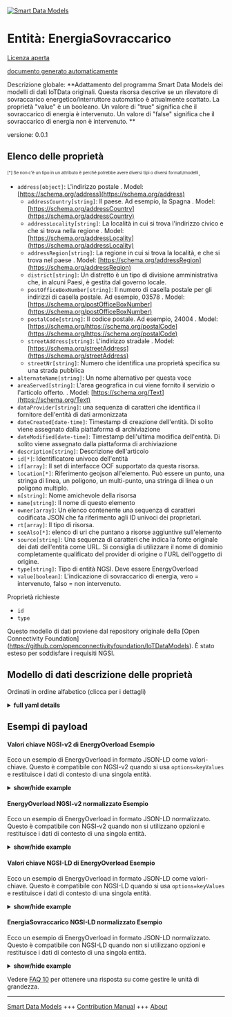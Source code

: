 <!-- 10-Header -->    
[![Smart Data Models](https://smartdatamodels.org/wp-content/uploads/2022/01/SmartDataModels_logo.png "Logo")](https://smartdatamodels.org)    
Entità: EnergiaSovraccarico    
===========================<!-- /10-Header -->    
<!-- 15-License -->    
[Licenza aperta](https://github.com/smart-data-models//dataModel.OCF/blob/master/EnergyOverload/LICENSE.md)    
[documento generato automaticamente](https://docs.google.com/presentation/d/e/2PACX-1vTs-Ng5dIAwkg91oTTUdt8ua7woBXhPnwavZ0FxgR8BsAI_Ek3C5q97Nd94HS8KhP-r_quD4H0fgyt3/pub?start=false&loop=false&delayms=3000#slide=id.gb715ace035_0_60)    
<!-- /15-License -->    
<!-- 20-Description -->    
Descrizione globale: **Adattamento del programma Smart Data Models dei modelli di dati IoTData originali. Questa risorsa descrive se un rilevatore di sovraccarico energetico/interruttore automatico è attualmente scattato. La proprietà "value" è un booleano. Un valore di "true" significa che il sovraccarico di energia è intervenuto. Un valore di "false" significa che il sovraccarico di energia non è intervenuto. **    
versione: 0.0.1    
<!-- /20-Description -->    
<!-- 30-PropertiesList -->    
## Elenco delle proprietà    
<sup><sub>[*] Se non c'è un tipo in un attributo è perché potrebbe avere diversi tipi o diversi formati/modelli</sub></sup>.    
- `address[object]`: L'indirizzo postale  . Model: [https://schema.org/address](https://schema.org/address)	- `addressCountry[string]`: Il paese. Ad esempio, la Spagna  . Model: [https://schema.org/addressCountry](https://schema.org/addressCountry)    
	- `addressLocality[string]`: La località in cui si trova l'indirizzo civico e che si trova nella regione  . Model: [https://schema.org/addressLocality](https://schema.org/addressLocality)    
	- `addressRegion[string]`: La regione in cui si trova la località, e che si trova nel paese  . Model: [https://schema.org/addressRegion](https://schema.org/addressRegion)    
	- `district[string]`: Un distretto è un tipo di divisione amministrativa che, in alcuni Paesi, è gestita dal governo locale.      
	- `postOfficeBoxNumber[string]`: Il numero di casella postale per gli indirizzi di casella postale. Ad esempio, 03578  . Model: [https://schema.org/postOfficeBoxNumber](https://schema.org/postOfficeBoxNumber)    
	- `postalCode[string]`: Il codice postale. Ad esempio, 24004  . Model: [https://schema.org/https://schema.org/postalCode](https://schema.org/https://schema.org/postalCode)    
	- `streetAddress[string]`: L'indirizzo stradale  . Model: [https://schema.org/streetAddress](https://schema.org/streetAddress)    
	- `streetNr[string]`: Numero che identifica una proprietà specifica su una strada pubblica      
- `alternateName[string]`: Un nome alternativo per questa voce  - `areaServed[string]`: L'area geografica in cui viene fornito il servizio o l'articolo offerto.  . Model: [https://schema.org/Text](https://schema.org/Text)- `dataProvider[string]`: una sequenza di caratteri che identifica il fornitore dell'entità di dati armonizzata  - `dateCreated[date-time]`: Timestamp di creazione dell'entità. Di solito viene assegnato dalla piattaforma di archiviazione  - `dateModified[date-time]`: Timestamp dell'ultima modifica dell'entità. Di solito viene assegnato dalla piattaforma di archiviazione  - `description[string]`: Descrizione dell'articolo  - `id[*]`: Identificatore univoco dell'entità  - `if[array]`: Il set di interfacce OCF supportato da questa risorsa.  - `location[*]`: Riferimento geojson all'elemento. Può essere un punto, una stringa di linea, un poligono, un multi-punto, una stringa di linea o un poligono multiplo.  - `n[string]`: Nome amichevole della risorsa  - `name[string]`: Il nome di questo elemento  - `owner[array]`: Un elenco contenente una sequenza di caratteri codificata JSON che fa riferimento agli ID univoci dei proprietari.  - `rt[array]`: Il tipo di risorsa.  - `seeAlso[*]`: elenco di uri che puntano a risorse aggiuntive sull'elemento  - `source[string]`: Una sequenza di caratteri che indica la fonte originale dei dati dell'entità come URL. Si consiglia di utilizzare il nome di dominio completamente qualificato del provider di origine o l'URL dell'oggetto di origine.  - `type[string]`: Tipo di entità NGSI. Deve essere EnergyOverload  - `value[boolean]`: L'indicazione di sovraccarico di energia, vero = intervenuto, falso = non intervenuto.  <!-- /30-PropertiesList -->    
<!-- 35-RequiredProperties -->    
Proprietà richieste    
- `id`  - `type`  <!-- /35-RequiredProperties -->    
<!-- 40-RequiredProperties -->    
Questo modello di dati proviene dal repository originale della [Open Connectivity Foundation] (https://github.com/openconnectivityfoundation/IoTDataModels). È stato esteso per soddisfare i requisiti NGSI.    
<!-- /40-RequiredProperties -->    
<!-- 50-DataModelHeader -->    
## Modello di dati descrizione delle proprietà    
Ordinati in ordine alfabetico (clicca per i dettagli)    
<!-- /50-DataModelHeader -->    
<!-- 60-ModelYaml -->    
<details><summary><strong>full yaml details</strong></summary>      
```yaml    
EnergyOverload:      
  description: 'Smart Data Models Program adaptation of the original IoTData data Models. This Resource describes whether an energy overload detector/circuit breaker is currently tripped. The Property ''value'' is a boolean. A value of ''true'' means that energy overload has been tripped. A value of ''false'' means that energy overload has not been tripped. '      
  properties:      
    address:      
      description: The mailing address      
      properties:      
        addressCountry:      
          description: 'The country. For example, Spain'      
          type: string      
          x-ngsi:      
            model: https://schema.org/addressCountry      
            type: Property      
        addressLocality:      
          description: 'The locality in which the street address is, and which is in the region'      
          type: string      
          x-ngsi:      
            model: https://schema.org/addressLocality      
            type: Property      
        addressRegion:      
          description: 'The region in which the locality is, and which is in the country'      
          type: string      
          x-ngsi:      
            model: https://schema.org/addressRegion      
            type: Property      
        district:      
          description: 'A district is a type of administrative division that, in some countries, is managed by the local government'      
          type: string      
          x-ngsi:      
            type: Property      
        postOfficeBoxNumber:      
          description: 'The post office box number for PO box addresses. For example, 03578'      
          type: string      
          x-ngsi:      
            model: https://schema.org/postOfficeBoxNumber      
            type: Property      
        postalCode:      
          description: 'The postal code. For example, 24004'      
          type: string      
          x-ngsi:      
            model: https://schema.org/https://schema.org/postalCode      
            type: Property      
        streetAddress:      
          description: The street address      
          type: string      
          x-ngsi:      
            model: https://schema.org/streetAddress      
            type: Property      
        streetNr:      
          description: Number identifying a specific property on a public street      
          type: string      
          x-ngsi:      
            type: Property      
      type: object      
      x-ngsi:      
        model: https://schema.org/address      
        type: Property      
    alternateName:      
      description: An alternative name for this item      
      type: string      
      x-ngsi:      
        type: Property      
    areaServed:      
      description: The geographic area where a service or offered item is provided      
      type: string      
      x-ngsi:      
        model: https://schema.org/Text      
        type: Property      
    dataProvider:      
      description: A sequence of characters identifying the provider of the harmonised data entity      
      type: string      
      x-ngsi:      
        type: Property      
    dateCreated:      
      description: Entity creation timestamp. This will usually be allocated by the storage platform      
      format: date-time      
      type: string      
      x-ngsi:      
        type: Property      
    dateModified:      
      description: Timestamp of the last modification of the entity. This will usually be allocated by the storage platform      
      format: date-time      
      type: string      
      x-ngsi:      
        type: Property      
    description:      
      description: A description of this item      
      type: string      
      x-ngsi:      
        type: Property      
    id:      
      anyOf:      
        - description: Identifier format of any NGSI entity      
          maxLength: 256      
          minLength: 1      
          pattern: ^[\w\-\.\{\}\$\+\*\[\]`|~^@!,:\\]+$      
          type: string      
          x-ngsi:      
            type: Property      
        - description: Identifier format of any NGSI entity      
          format: uri      
          type: string      
          x-ngsi:      
            type: Property      
      description: Unique identifier of the entity      
      x-ngsi:      
        type: Property      
    if:      
      description: The OCF Interface set supported by this Resource.      
      items:      
        enum:      
          - oic.if.s      
          - oic.if.baseline      
        type: string      
      minItems: 2      
      readOnly: true      
      type: array      
      uniqueItems: true      
      x-ngsi:      
        type: Property      
    location:      
      description: 'Geojson reference to the item. It can be Point, LineString, Polygon, MultiPoint, MultiLineString or MultiPolygon'      
      oneOf:      
        - description: Geojson reference to the item. Point      
          properties:      
            bbox:      
              items:      
                type: number      
              minItems: 4      
              type: array      
            coordinates:      
              items:      
                type: number      
              minItems: 2      
              type: array      
            type:      
              enum:      
                - Point      
              type: string      
          required:      
            - type      
            - coordinates      
          title: GeoJSON Point      
          type: object      
          x-ngsi:      
            type: GeoProperty      
        - description: Geojson reference to the item. LineString      
          properties:      
            bbox:      
              items:      
                type: number      
              minItems: 4      
              type: array      
            coordinates:      
              items:      
                items:      
                  type: number      
                minItems: 2      
                type: array      
              minItems: 2      
              type: array      
            type:      
              enum:      
                - LineString      
              type: string      
          required:      
            - type      
            - coordinates      
          title: GeoJSON LineString      
          type: object      
          x-ngsi:      
            type: GeoProperty      
        - description: Geojson reference to the item. Polygon      
          properties:      
            bbox:      
              items:      
                type: number      
              minItems: 4      
              type: array      
            coordinates:      
              items:      
                items:      
                  items:      
                    type: number      
                  minItems: 2      
                  type: array      
                minItems: 4      
                type: array      
              type: array      
            type:      
              enum:      
                - Polygon      
              type: string      
          required:      
            - type      
            - coordinates      
          title: GeoJSON Polygon      
          type: object      
          x-ngsi:      
            type: GeoProperty      
        - description: Geojson reference to the item. MultiPoint      
          properties:      
            bbox:      
              items:      
                type: number      
              minItems: 4      
              type: array      
            coordinates:      
              items:      
                items:      
                  type: number      
                minItems: 2      
                type: array      
              type: array      
            type:      
              enum:      
                - MultiPoint      
              type: string      
          required:      
            - type      
            - coordinates      
          title: GeoJSON MultiPoint      
          type: object      
          x-ngsi:      
            type: GeoProperty      
        - description: Geojson reference to the item. MultiLineString      
          properties:      
            bbox:      
              items:      
                type: number      
              minItems: 4      
              type: array      
            coordinates:      
              items:      
                items:      
                  items:      
                    type: number      
                  minItems: 2      
                  type: array      
                minItems: 2      
                type: array      
              type: array      
            type:      
              enum:      
                - MultiLineString      
              type: string      
          required:      
            - type      
            - coordinates      
          title: GeoJSON MultiLineString      
          type: object      
          x-ngsi:      
            type: GeoProperty      
        - description: Geojson reference to the item. MultiLineString      
          properties:      
            bbox:      
              items:      
                type: number      
              minItems: 4      
              type: array      
            coordinates:      
              items:      
                items:      
                  items:      
                    items:      
                      type: number      
                    minItems: 2      
                    type: array      
                  minItems: 4      
                  type: array      
                type: array      
              type: array      
            type:      
              enum:      
                - MultiPolygon      
              type: string      
          required:      
            - type      
            - coordinates      
          title: GeoJSON MultiPolygon      
          type: object      
          x-ngsi:      
            type: GeoProperty      
      x-ngsi:      
        type: GeoProperty      
    n:      
      description: Friendly name of the Resource      
      maxLength: 64      
      readOnly: true      
      type: string      
      x-ngsi:      
        type: Property      
    name:      
      description: The name of this item      
      type: string      
      x-ngsi:      
        type: Property      
    owner:      
      description: A List containing a JSON encoded sequence of characters referencing the unique Ids of the owner(s)      
      items:      
        anyOf:      
          - description: Identifier format of any NGSI entity      
            maxLength: 256      
            minLength: 1      
            pattern: ^[\w\-\.\{\}\$\+\*\[\]`|~^@!,:\\]+$      
            type: string      
            x-ngsi:      
              type: Property      
          - description: Identifier format of any NGSI entity      
            format: uri      
            type: string      
            x-ngsi:      
              type: Property      
        description: Unique identifier of the entity      
        x-ngsi:      
          type: Property      
      type: array      
      x-ngsi:      
        type: Property      
    rt:      
      description: The Resource Type.      
      items:      
        enum:      
          - oic.r.energy.overload      
        maxLength: 64      
        type: string      
      minItems: 1      
      readOnly: true      
      type: array      
      uniqueItems: true      
      x-ngsi:      
        type: Property      
    seeAlso:      
      description: list of uri pointing to additional resources about the item      
      oneOf:      
        - items:      
            format: uri      
            type: string      
          minItems: 1      
          type: array      
        - format: uri      
          type: string      
      x-ngsi:      
        type: Property      
    source:      
      description: 'A sequence of characters giving the original source of the entity data as a URL. Recommended to be the fully qualified domain name of the source provider, or the URL to the source object'      
      type: string      
      x-ngsi:      
        type: Property      
    type:      
      description: NGSI entity type. It has to be EnergyOverload      
      enum:      
        - EnergyOverload      
      type: string      
      x-ngsi:      
        type: Property      
    value:      
      description: 'The energy overload indication,true = tripped, false = not tripped.'      
      readOnly: true      
      type: boolean      
      x-ngsi:      
        type: Property      
  required:      
    - id      
    - type      
  type: object      
  x-derived-from: https://github.com/OpenInterConnect/IoTDataModels/blob/master/EnergyOverloadResURI.swagger.json      
  x-disclaimer: 'Redistribution and use in source and binary forms, with or without modification, are permitted  provided that the license conditions are met. Copyleft (c) 2022 Contributors to Smart Data Models Program'      
  x-license-url: https://github.com/smart-data-models/dataModel.OCF/blob/master/EnergyOverload/LICENSE.md      
  x-model-schema: https://smart-data-models.github.io/dataModel.IoTDataModels/EnergyOverload/schema.json      
  x-model-tags: OCF      
  x-version: 0.0.1      
```    
</details>      
<!-- /60-ModelYaml -->    
<!-- 70-MiddleNotes -->    
<!-- /70-MiddleNotes -->    
<!-- 80-Examples -->    
## Esempi di payload    
#### Valori chiave NGSI-v2 di EnergyOverload Esempio    
Ecco un esempio di EnergyOverload in formato JSON-LD come valori-chiave. Questo è compatibile con NGSI-v2 quando si usa `options=keyValues` e restituisce i dati di contesto di una singola entità.    
<details><summary><strong>show/hide example</strong></summary>      
```json  
{  
  "id": "urn:ngsi-ld:EnergyOverload:id:TJFR:44040039",  
  "dateCreated": "2021-07-11T17:34:36Z",  
  "dateModified": "2020-01-13T13:54:22Z",  
  "source": "Cause fast buy design word area.",  
  "name": "Arm son allow garden goal po",  
  "alternateName": "Only account that knowledge ball season. Baby sea military almost. Range whom group public professional knowledge only.",  
  "description": "Either course market me. Relationship him bring away.",  
  "dataProvider": "Left above meet too cover public Mr phone. Road relate ",  
  "owner": [  
    "urn:ngsi-ld:EnergyOverload:items:OBGL:58595014",  
    "urn:ngsi-ld:EnergyOverload:items:RDDS:88337121"  
  ],  
  "seeAlso": [  
    "urn:ngsi-ld:EnergyOverload:items:DMKU:92062252"  
  ],  
  "location": {  
    "type": "Point",  
    "coordinates": [  
      37.7313715,  
      -80.62013  
    ]  
  },  
  "address": {  
    "streetAddress": "Meeting gas small ready us. Suddenly current stock result north its second. Yo",  
    "addressLocality": "I",  
    "addressRegion": "After culture Democrat week sure threat. Conference of bed he. Go career local face police energy.",  
    "addressCountry": "Hard close pressure begin. Free throughout cut tree",  
    "postalCode": "Fear cause data hot. Fi",  
    "postOfficeBoxNumber": "Throw drop daughter yard walk visit. Bad car own visit peace why piece raise. Popular gas save ten. Cause ever yourself another treat.",  
    "streetNr": "Suggest section why pay often newspaper. Pick card responsibility own region hospital quality game. Far building color. Father who",  
    "district": "Skin certain same remain. Example up listen develop positive through staff. Trade your"  
  },  
  "areaServed": "Relationship alone of wester",  
  "rt": [  
    "oic.r.energy.overload"  
  ],  
  "value": false,  
  "n": "Chance develop serious. Leave various entire live.",  
  "if": [  
    "oic.if.s",  
    "oic.if.baseline"  
  ],  
  "type": "EnergyOverload"  
}  
```  
</details>    
#### EnergyOverload NGSI-v2 normalizzato Esempio    
Ecco un esempio di EnergyOverload in formato JSON-LD normalizzato. Questo è compatibile con NGSI-v2 quando non si utilizzano opzioni e restituisce i dati di contesto di una singola entità.    
<details><summary><strong>show/hide example</strong></summary>      
```json  
{  
  "id": "urn:ngsi-ld:EnergyOverload:id:TJFR:44040039",  
  "dateCreated": {  
    "type": "DateTime",  
    "value": "2021-07-11T17:34:36Z"  
  },  
  "dateModified": {  
    "type": "DateTime",  
    "value": "2020-01-13T13:54:22Z"  
  },  
  "source": {  
    "type": "Text",  
    "value": "Cause fast buy design word area."  
  },  
  "name": {  
    "type": "Text",  
    "value": "Arm son allow garden goal po"  
  },  
  "alternateName": {  
    "type": "Text",  
    "value": "Only account that knowledge ball season. Baby sea military almost. Range whom group public professional knowledge only."  
  },  
  "description": {  
    "type": "Text",  
    "value": "Either course market me. Relationship him bring away."  
  },  
  "dataProvider": {  
    "type": "Text",  
    "value": "Left above meet too cover public Mr phone. Road relate "  
  },  
  "owner": {  
    "type": "StructuredValue",  
    "value": [  
      "urn:ngsi-ld:EnergyOverload:items:OBGL:58595014",  
      "urn:ngsi-ld:EnergyOverload:items:RDDS:88337121"  
    ]  
  },  
  "seeAlso": {  
    "type": "StructuredValue",  
    "value": [  
      "urn:ngsi-ld:EnergyOverload:items:DMKU:92062252"  
    ]  
  },  
  "location": {  
    "type": "geo:json",  
    "value": {  
      "type": "Point",  
      "coordinates": [  
        37.7313715,  
        -80.62013  
      ]  
    }  
  },  
  "address": {  
    "type": "StructuredValue",  
    "value": {  
      "streetAddress": "Meeting gas small ready us. Suddenly current stock result north its second. Yo",  
      "addressLocality": "I",  
      "addressRegion": "After culture Democrat week sure threat. Conference of bed he. Go career local face police energy.",  
      "addressCountry": "Hard close pressure begin. Free throughout cut tree",  
      "postalCode": "Fear cause data hot. Fi",  
      "postOfficeBoxNumber": "Throw drop daughter yard walk visit. Bad car own visit peace why piece raise. Popular gas save ten. Cause ever yourself another treat.",  
      "streetNr": "Suggest section why pay often newspaper. Pick card responsibility own region hospital quality game. Far building color. Father who",  
      "district": "Skin certain same remain. Example up listen develop positive through staff. Trade your"  
    }  
  },  
  "areaServed": {  
    "type": "Text",  
    "value": "Relationship alone of wester"  
  },  
  "rt": {  
    "type": "StructuredValue",  
    "value": [  
      "oic.r.energy.overload"  
    ]  
  },  
  "value": {  
    "type": "Boolean",  
    "value": false  
  },  
  "n": {  
    "type": "Text",  
    "value": "Chance develop serious. Leave various entire live."  
  },  
  "if": {  
    "type": "StructuredValue",  
    "value": [  
      "oic.if.s",  
      "oic.if.baseline"  
    ]  
  },  
  "type": "EnergyOverload"  
}  
```  
</details>    
#### Valori chiave NGSI-LD di EnergyOverload Esempio    
Ecco un esempio di EnergyOverload in formato JSON-LD come valori-chiave. Questo è compatibile con NGSI-LD quando si usa `options=keyValues` e restituisce i dati di contesto di una singola entità.    
<details><summary><strong>show/hide example</strong></summary>      
```json  
{  
  "id": "urn:ngsi-ld:EnergyOverload:id:TJFR:44040039",  
  "dateCreated": "2021-07-11T17:34:36Z",  
  "dateModified": "2020-01-13T13:54:22Z",  
  "source": "Cause fast buy design word area.",  
  "name": "Arm son allow garden goal po",  
  "alternateName": "Only account that knowledge ball season. Baby sea military almost. Range whom group public professional knowledge only.",  
  "description": "Either course market me. Relationship him bring away.",  
  "dataProvider": "Left above meet too cover public Mr phone. Road relate ",  
  "owner": [  
    "urn:ngsi-ld:EnergyOverload:items:OBGL:58595014",  
    "urn:ngsi-ld:EnergyOverload:items:RDDS:88337121"  
  ],  
  "seeAlso": [  
    "urn:ngsi-ld:EnergyOverload:items:DMKU:92062252"  
  ],  
  "location": {  
    "type": "Point",  
    "coordinates": [  
      37.7313715,  
      -80.62013  
    ]  
  },  
  "address": {  
    "streetAddress": "Meeting gas small ready us. Suddenly current stock result north its second. Yo",  
    "addressLocality": "I",  
    "addressRegion": "After culture Democrat week sure threat. Conference of bed he. Go career local face police energy.",  
    "addressCountry": "Hard close pressure begin. Free throughout cut tree",  
    "postalCode": "Fear cause data hot. Fi",  
    "postOfficeBoxNumber": "Throw drop daughter yard walk visit. Bad car own visit peace why piece raise. Popular gas save ten. Cause ever yourself another treat.",  
    "streetNr": "Suggest section why pay often newspaper. Pick card responsibility own region hospital quality game. Far building color. Father who",  
    "district": "Skin certain same remain. Example up listen develop positive through staff. Trade your"  
  },  
  "areaServed": "Relationship alone of wester",  
  "rt": [  
    "oic.r.energy.overload"  
  ],  
  "value": false,  
  "n": "Chance develop serious. Leave various entire live.",  
  "if": [  
    "oic.if.s",  
    "oic.if.baseline"  
  ],  
  "type": "EnergyOverload",  
  "@context": [  
    "https://smartdatamodels.org/context.jsonld"  
  ]  
}  
```  
</details>    
#### EnergiaSovraccarico NGSI-LD normalizzato Esempio    
Ecco un esempio di EnergyOverload in formato JSON-LD normalizzato. Questo è compatibile con NGSI-LD quando non si utilizzano opzioni e restituisce i dati di contesto di una singola entità.    
<details><summary><strong>show/hide example</strong></summary>      
```json  
{  
    "id": "urn:ngsi-ld:EnergyOverload:id:TJFR:44040039",  
    "dateCreated": {  
        "type": "Property",  
        "value": {  
            "@type": "DateTime",  
            "@value": "2021-07-11T17:34:36Z"  
        }  
    },  
    "dateModified": {  
        "type": "Property",  
        "value": {  
            "@type": "DateTime",  
            "@value": "2020-01-13T13:54:22Z"  
        }  
    },  
    "source": {  
        "type": "Property",  
        "value": "Cause fast buy design word area."  
    },  
    "name": {  
        "type": "Property",  
        "value": "Arm son allow garden goal po"  
    },  
    "alternateName": {  
        "type": "Property",  
        "value": "Only account that knowledge ball season. Baby sea military almost. Range whom group public professional knowledge only."  
    },  
    "description": {  
        "type": "Property",  
        "value": "Either course market me. Relationship him bring away."  
    },  
    "dataProvider": {  
        "type": "Property",  
        "value": "Left above meet too cover public Mr phone. Road relate "  
    },  
    "owner": {  
        "type": "Property",  
        "value": [  
            "urn:ngsi-ld:EnergyOverload:items:OBGL:58595014",  
            "urn:ngsi-ld:EnergyOverload:items:RDDS:88337121"  
        ]  
    },  
    "seeAlso": {  
        "type": "Property",  
        "value": [  
            "urn:ngsi-ld:EnergyOverload:items:DMKU:92062252"  
        ]  
    },  
    "location": {  
        "type": "GeoProperty",  
        "value": {  
            "type": "Point",  
            "coordinates": [  
                37.7313715,  
                -80.62013  
            ]  
        }  
    },  
    "address": {  
        "type": "Property",  
        "value": {  
            "streetAddress": "Meeting gas small ready us. Suddenly current stock result north its second. Yo",  
            "addressLocality": "I",  
            "addressRegion": "After culture Democrat week sure threat. Conference of bed he. Go career local face police energy.",  
            "addressCountry": "Hard close pressure begin. Free throughout cut tree",  
            "postalCode": "Fear cause data hot. Fi",  
            "postOfficeBoxNumber": "Throw drop daughter yard walk visit. Bad car own visit peace why piece raise. Popular gas save ten. Cause ever yourself another treat.",  
            "streetNr": "Suggest section why pay often newspaper. Pick card responsibility own region hospital quality game. Far building color. Father who",  
            "district": "Skin certain same remain. Example up listen develop positive through staff. Trade your"  
        }  
    },  
    "areaServed": {  
        "type": "Property",  
        "value": "Relationship alone of wester"  
    },  
    "rt": {  
        "type": "Property",  
        "value": [  
            "oic.r.energy.overload"  
        ]  
    },  
    "value": {  
        "type": "Property",  
        "value": false  
    },  
    "n": {  
        "type": "Property",  
        "value": "Chance develop serious. Leave various entire live."  
    },  
    "if": {  
        "type": "Property",  
        "value": [  
            "oic.if.s",  
            "oic.if.baseline"  
        ]  
    },  
    "type": "EnergyOverload",  
    "@context": [  
        "https://smartdatamodels.org/context.jsonld"  
    ]  
}  
```  
</details><!-- /80-Examples -->    
<!-- 90-FooterNotes -->    
<!-- /90-FooterNotes -->    
<!-- 95-Units -->    
Vedere [FAQ 10](https://smartdatamodels.org/index.php/faqs/) per ottenere una risposta su come gestire le unità di grandezza.    
<!-- /95-Units -->    
<!-- 97-LastFooter -->    
---    
[Smart Data Models](https://smartdatamodels.org) +++ [Contribution Manual](https://bit.ly/contribution_manual) +++ [About](https://bit.ly/Introduction_SDM)<!-- /97-LastFooter -->    
